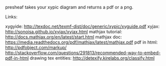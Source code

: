 presheaf takes your xypic diagram and returns a pdf or a png.

Links:

xygyide: http://texdoc.net/texmf-dist/doc/generic/xypic/xyguide.pdf
xyjax: http://sonoisa.github.io/xyjax/xyjax.html
mathjax tutorial: http://docs.mathjax.org/en/latest/start.html
mathjax doc: https://media.readthedocs.org/pdf/mathjax/latest/mathjax.pdf
pdf in html: http://pdfobject.com/markup/
  http://stackoverflow.com/questions/291813/recommended-way-to-embed-pdf-in-html
drawing tex entities: http://detexify.kirelabs.org/classify.html